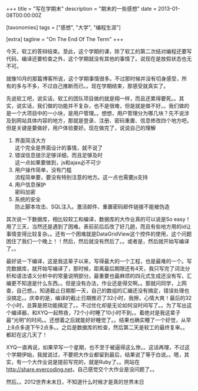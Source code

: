 +++
title = "写在学期末"
description = "期末的一些感想"
date = 2013-01-08T00:00:00Z

[taxonomies]
tags = ["感想", "大学", "编程生涯"]

[extra]
tagline = "On The End Of The Term"
+++

今天，软工的答辩结束。至此，这个学期的课，除了软工的第二次结对编程还要写代码、编译还要检查之外，这个学期就没有其他的事情了。说现在是放假状态也无不可。

就像10月的那篇博客所说，这个学期事情很多。不过那时候并没有切身感受，所有的多与不多，不过自己推断而已。。现在学期结束，那感受就真实了。

先说软工吧，说实话，软工的团队项目做的就是翔一样，而且还累得要死。。其实，说实话，我们做的功能并不复杂，也不是很难，但是就是做不好。。我们做的是一个大项目中的一小块，是用户管理。。想想，用户管理分为哪几块？先不说涉及到网站具体内容的地方，那就是登录、注册、密码重置、信息修改四个地方吧，但是关键是要做好，用户体验要好。现在做完了，说说自己的理解

1. 界面简洁大方  
   这个完全是界面设计的事情，就不说了
1. 错误信息提示足够详细，而且足够及时  
   这一点如果要做到，js和ajax必不可少  
1. 用户操作简单，没有门槛  
   流程简单要，要没有特别注意的地方。这一点也需要js支持
1. 用户信息保护  
   密码加密
1. 系统的安全  
   防止脚本攻击、SQL注入。激活邮件、重置密码邮件链接不能被伪造

其次说一下数据库，相比较软工和编译，数据库的大作业真的可以说是So easy！用了三天，当然还是遇到了困难。表前前后后改了好几趟，而且有些地方用的id让事情变得比较复杂。。还有一个困难就是DataGridView这个控件的使用，这个问题困住了我们一个晚上！！然后，然后就没有然后了。。或者是，然后就开始写编译了。。

最好说一下编译，这是我这辈子以来，写得最大的一个工程，也是最难的一个。写完数据库，就开始写编译了，那时候，距离最后期限还有4天，我只写完了词法分析和语法语义分析中的常量说明部分。最重要也最麻烦的四元式生成还没有写，汇编更不知道是什么东西。。但是没有办法，作业还是得交啊。。那就问同学，上网查，自己想。。知道截止日期那一天，自己的数组的汇编还没有搞定，错误处理也没搞定。。庆幸的是，编译的截止日期推迟了32小时，我擦，心情大爽！最后的32个小时，总算是把功能搞定了。。不过优化却是无论如何没时间写了。。为了写出这个编译器，和XYQ一起熬夜，72个小时睡了10小时不到。。着绝对是我这辈子最“光明”的时间。。还想着之后就能好好睡觉了。。结果也确实睡了一个好觉，从早上8点多道下午2点多。。之后是数据库的检查，然后第二天是软工的最终复审。。都赶在这几天了！

XYQ一直再说，如果早写一个星期，也不至于被逼得这么惨。。这话再理，不过这个学期伊始，我就说过，不要把大作业都留到最后，结果说了等于白说。。嗯，其实，有一个大作业说是提前写完的，就是Ruby了。。网站在<http://share.evercoding.net>，自己感觉交个大作业是没问题了。。

然后。。2012世界未末日，不知道什么时候才是真的世界末日
